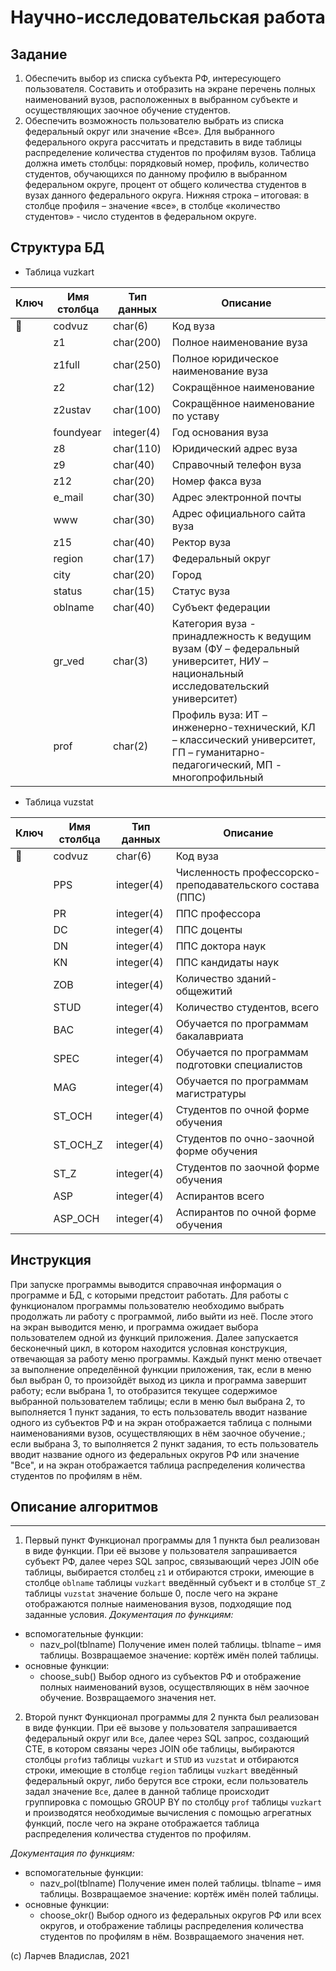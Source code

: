 # Научно-исследовательская работа

## Задание

1. Обеспечить выбор из списка субъекта РФ, интересующего пользователя. Составить и отобразить на экране перечень полных наименований вузов, расположенных в выбранном субъекте и осуществляющих заочное обучение студентов.  
2. Обеспечить возможность пользователю выбрать из списка федеральный округ или значение «Все». Для выбранного федерального округа рассчитать и представить в виде таблицы распределение количества студентов по профилям вузов. Таблица должна иметь столбцы: порядковый номер, профиль, количество студентов, обучающихся по данному профилю в выбранном федеральном округе, процент от общего количества студентов в вузах данного федерального округа. Нижняя строка – итоговая: в столбце профиля – значение «все», в столбце «количество студентов» - число студентов в федеральном округе. 

## Структура БД

* Таблица vuzkart

| Ключ                                                                                        | Имя столбца | Тип  данных | Описание                                                                                                                         |
| ------------------------------------------------------------------------------------------- | ----------- | ----------- | -------------------------------------------------------------------------------------------------------------------------------- |
|  :key: | codvuz      | char(6)     | Код вуза                                                                                                                         |
|                                                                                             | z1          | char(200)   | Полное наименование вуза                                                                                                         |
|                                                                                             | z1full      | char(250)   | Полное юридическое наименование вуза                                                                                             |
|                                                                                             | z2          | char(12)    | Сокращённое наименование                                                                                                         |
|                                                                                             | z2ustav     | char(100)   | Сокращённое наименование  по уставу                                                                                              |
|                                                                                             | foundyear   | integer(4)  | Год основания вуза                                                                                                               |
|                                                                                             | z8          | char(110)   | Юридический адрес вуза                                                                                                           |
|                                                                                             | z9          | char(40)    | Справочный телефон вуза                                                                                                          |
|                                                                                             | z12         | char(20)    | Номер факса вуза                                                                                                                 |
|                                                                                             | e\_mail     | char(30)    | Адрес электронной почты                                                                                                          |
|                                                                                             | www         | char(30)    | Адрес официального сайта вуза                                                                                                    |
|                                                                                             | z15         | char(40)    | Ректор вуза                                                                                                                      |
|                                                                                             | region      | char(17)    | Федеральный  округ                                                                                                               |
|                                                                                             | city        | char(20)    | Город                                                                                                                            |
|                                                                                             | status      | char(15)    | Статус  вуза                                                                                                                     |
|                                                                                             | oblname     | char(40)    | Субъект федерации                                                                                                                |
|                                                                                             | gr\_ved     | char(3)     | Категория вуза - принадлежность к ведущим вузам (ФУ – федеральный университет, НИУ – национальный исследовательский университет) |
|                                                                                             | prof        | char(2)     | Профиль вуза: ИТ – инженерно-технический, КЛ – классический университет, ГП – гуманитарно-педагогический, МП - многопрофильный   |

* Таблица vuzstat

| Ключ                                                                                        | Имя столбца | Тип  данных | Описание                                                  |
| ------------------------------------------------------------------------------------------- | ----------- | ----------- | --------------------------------------------------------- |
| :key: | codvuz      | char(6)     | Код вуза                                                  |
|                                                                                             | PPS         | integer(4)  | Численность профессорско-преподавательского состава (ППС) |
|                                                                                             | PR          | integer(4)  | ППС профессора                                            |
|                                                                                             | DC          | integer(4)  | ППС доценты                                               |
|                                                                                             | DN          | integer(4)  | ППС доктора наук                                          |
|                                                                                             | KN          | integer(4)  | ППС кандидаты наук                                        |
|                                                                                             | ZOB         | integer(4)  | Количество зданий-общежитий                               |
|                                                                                             | STUD        | integer(4)  | Количество студентов, всего                               |
|                                                                                             | BAC         | integer(4)  | Обучается по программам бакалавриата                      |
|                                                                                             | SPEC        | integer(4)  | Обучается по программам подготовки специалистов           |
|                                                                                             | MAG         | integer(4)  | Обучается по программам магистратуры                      |
|                                                                                             | ST\_OCH     | integer(4)  | Студентов по очной форме обучения                         |
|                                                                                             | ST\_OCH\_Z  | integer(4)  | Студентов по очно-заочной форме обучения                  |
|                                                                                             | ST\_Z       | integer(4)  | Студентов по заочной форме обучения                       |
|                                                                                             | ASP         | integer(4)  | Аспирантов всего                                          |
|                                                                                             | ASP\_OCH    | integer(4)  | Аспирантов по очной форме обучения                        |

## Инструкция

При запуске программы выводится справочная информация о программе и БД, с которыми предстоит работать.
Для работы с функционалом программы пользователю необходимо выбрать продолжать ли работу с программой, либо выйти из неё.
После этого на экран выводится меню, и программа ожидает выбора пользователем одной из функций приложения.
Далее запускается бесконечный цикл, в котором находится условная конструкция, отвечающая за работу меню программы. Каждый пункт меню отвечает за выполнение определённой функции приложения, так, если в меню был выбран 0, то произойдёт выход из цикла и программа завершит работу; если  выбрана 1, то отобразится текущее содержимое выбранной пользователем таблицы; если в меню был выбрана 2, то выполняется 1 пункт задания, то есть пользователь вводит название одного из субъектов РФ и на экран отображается таблица с полными наименованиями вузов, осуществляющих в нём заочное обучение.; если выбрана 3, то выполняется 2 пункт задания, то есть пользователь вводит название одного из федеральных округов РФ или значение "Все", и на экран отображается таблица распределения количества студентов по профилям в нём.
## Описание алгоритмов
---
1. Первый пункт
Функционал программы для 1 пункта был реализован в виде функции. При её вызове у пользователя запрашивается субъект РФ, далее через SQL запрос, связывающий через JOIN обе таблицы, выбирается столбец `z1` и отбираются строки, имеющие в столбце `oblname` таблицы `vuzkart` введённый субъект и в столбце `ST_Z` таблицы `vuzstat` значение больше 0, после чего на экране отображаются полные наименования вузов, подходящие под заданные условия.
_Документация по функциям:_
* вспомогательные функции:
    - nazv_pol(tblname)
Получение имен полей таблицы.
tblname – имя таблицы.
Возвращаемое значение: кортёж имён полей таблицы.
*	основные функции:
    - choose_sub()
    Выбор одного из субъектов РФ и отображение полных наименований вузов, осуществляющих в нём заочное обучение.
Возвращаемого значения нет.

2. Второй пункт
Функционал программы для 2 пункта был реализован в виде функции. При её вызове у пользователя запрашивается федеральный округ или `Все`, далее через SQL запрос, создающий CTE, в котором связаны через JOIN обе таблицы, выбираются столбцы `prof`из таблицы `vuzkart` и `STUD` из `vuzstat` и отбираются строки, имеющие в столбце `region` таблицы `vuzkart` введённый федеральный округ, либо берутся все строки, если пользователь задал значение `Все`, далее в данной таблице происходит группировка с помощью GROUP BY по столбцу `prof` таблицы `vuzkart` и производятся необходимые вычисления с помощью агрегатных функций, после чего на экране отображается таблица распределения количества студентов по профилям.

_Документация по функциям:_
* вспомогательные функции:
  - nazv_pol(tblname)
Получение имен полей таблицы.
tblname – имя таблицы.
Возвращаемое значение: кортёж имён полей таблицы.
* основные функции:
   - choose_okr()
Выбор одного из федеральных округов РФ или всех округов, и отображение таблицы распределения количества студентов по профилям в нём.
Возвращаемого значения нет.

(c) Ларчев Владислав, 2021
